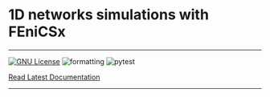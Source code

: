 # 1D networks simulations with FEniCSx
_________________

[![GNU License](https://img.shields.io/github/license/cdaversin/networks_fenicsx)](LICENSE)
![formatting](https://github.com/cdaversin/networks_fenicsx/actions/workflows/check_formatting.yml/badge.svg)
![pytest](https://github.com/cdaversin/networks_fenicsx/actions/workflows/test_package.yml/badge.svg)



[Read Latest Documentation](https://cdaversin.github.io/networks_fenicsx/)
_________________

